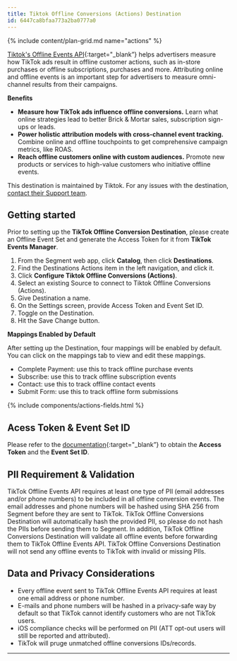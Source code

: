 ```yaml
---
title: Tiktok Offline Conversions (Actions) Destination
id: 6447ca8bfaa773a2ba0777a0
---
```


{% include content/plan-grid.md name="actions" %}

[Tiktok's Offline Events API](https://ads.tiktok.com/marketing_api/docs?id=1758049779688450){:target="_blank”} helps advertisers measure how TikTok ads result in offline customer actions, such as in-store purchases or offline subscriptions, purchases and more. Attributing online and offline events is an important step for advertisers to measure omni-channel results from their campaigns. 

**Benefits**
- **Measure how TikTok ads influence offline conversions.** Learn what online strategies lead to better Brick & Mortar sales, subscription sign-ups or leads. 
- **Power holistic attribution models with cross-channel event tracking.** Combine online and offline touchpoints to get comprehensive campaign metrics, like ROAS.
- **Reach offline customers online with custom audiences.** Promote new products or services to high-value customers who initiative offline events.


This destination is maintained by Tiktok. For any issues with the destination, [contact their Support team](mailto:segmenteng@bytedance.com).

## Getting started

Prior to setting up the **TikTok Offline Conversion Destination**, please create an Offline Event Set and generate the Access Token for it from **TikTok Events Manager**.

1. From the Segment web app, click **Catalog**, then click **Destinations**.
2. Find the Destinations Actions item in the left navigation, and click it.
3. Click **Configure Tiktok Offline Conversions (Actions)**.
4. Select an existing Source to connect to Tiktok Offline Conversions (Actions).
5. Give Destination a name.
6. On the Settings screen, provide Access Token and Event Set ID.
7. Toggle on the Destination.
8. Hit the Save Change button.

**Mappings Enabled by Default**

After setting up the Destination, four mappings will be enabled by default. You can click on the mappings tab to view and edit these mappings.

- Complete Payment: use this to track offline purchase events
- Subscribe: use this to track offline subscription events
- Contact: use this to track offline contact events
- Submit Form: use this to track offline form submissions

{% include components/actions-fields.html %}

## Acess Token & Event Set ID
Please refer to the [documentation](https://ads.tiktok.com/marketing_api/docs?id=1758051319816193){:target="_blank”} to obtain the **Access Token** and the **Event Set ID**.

## PII Requirement & Validation
TikTok Offline Events API requires at least one type of PII (email addresses and/or phone numbers) to be included in all offline conversion events. The email addresses and phone numbers will be hashed using SHA 256 from Segment before they are sent to TikTok. TikTok Offline Conversions Destination will automatically hash the provided PII, so please do not hash the PIIs before sending them to Segment. In addition, TikTok Offline Conversions Destination will validate all offline events before forwarding them to TikTok Offline Events API. TikTok Offline Conversions Destination will not send any offline events to TikTok with invalid or missing PIIs.

## Data and Privacy Considerations
- Every offline event sent to TikTok Offline Events API requires at least one email address or phone number.
- E-mails and phone numbers will be hashed in a privacy-safe way by default so that TikTok cannot identify customers who are not TikTok users.
- iOS compliance checks will be performed on PII (ATT opt-out users will still be reported and attributed).
- TikTok will pruge unmatched offline conversions IDs/records.


---
